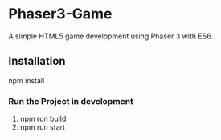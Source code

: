# Phaser3-Game

A simple HTML5 game development using Phaser 3 with ES6.

## Installation

npm install

### Run the Project in development

1. npm run build
2. npm run start


